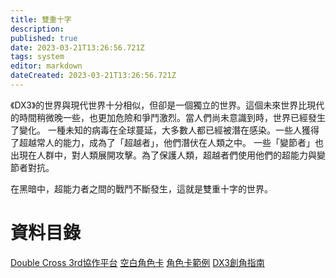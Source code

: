 ```yaml
---
title: 雙重十字
description: 
published: true
date: 2023-03-21T13:26:56.721Z
tags: system
editor: markdown
dateCreated: 2023-03-21T13:26:56.721Z
---
```


《DX3》的世界與現代世界十分相似，但卻是一個獨立的世界。這個未來世界比現代的時間稍微晚一些，也更加危險和爭鬥激烈。當人們尚未意識到時，世界已經發生了變化。
一種未知的病毒在全球蔓延，大多數人都已經被潛在感染。一些人獲得了超越常人的能力，成為了「超越者」，他們潛伏在人類之中。
一些「變節者」也出現在人群中，對人類展開攻擊。為了保護人類，超越者們使用他們的超能力與變節者對抗。

在黑暗中，超能力者之間的戰鬥不斷發生，這就是雙重十字的世界。

# 資料目錄
 [Double Cross 3rd協作平台](https://sites.google.com/site/doublecross3rd/)
 [空白角色卡](https://docs.google.com/spreadsheets/d/1y6Dp1FSDtjqR-tPaDUg1AXU5GCNHe_0fPrv1WcEyXpc/edit?usp=drive_web)
 [角色卡範例](https://docs.google.com/spreadsheets/d/1HUBErOWFYdkIjP3pECm7ajErWUKCwjvTBV5pCqZm_U4/edit#gid=1959529287)
 [DX3創角指南](https://docs.google.com/document/d/1jqZx5GBzXsi7mebrXmp61OMAkBLnYlYmHY3PeAl8I6I/edit)
